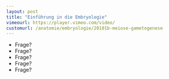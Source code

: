 ```yaml
---
layout: post
title: "Einführung in die Embryologie"
vimeourl: https://player.vimeo.com/video/
customurl: /anatomie/embryologie/20101b-meiose-gametogenese
---
```

- Frage?
- Frage?
- Frage?
- Frage?
- Frage?



